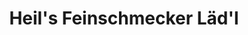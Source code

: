 ---
title: "Heil's Feinschmecker Läd'l"
url: /heidelberg/heils-feinschmecker-laedl/
shop: Feinkost
---